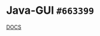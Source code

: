 # Java-GUI `#663399`

[DOCS](https://web.mit.edu/6.005/www/sp14/psets/ps4/java-6-tutorial/components.html)
